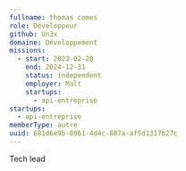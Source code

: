 ```yaml
---
fullname: thomas comes
role: Développeur
github: Un3x
domaine: Développement
missions:
  - start: 2023-02-20
    end: 2024-12-31
    status: independent
    employer: Malt
    startups:
      - api-entreprise
startups:
  - api-entreprise
memberType: autre
uuid: 681d6e9b-8961-4d4c-887a-af5d1317b27c
---
```

Tech lead